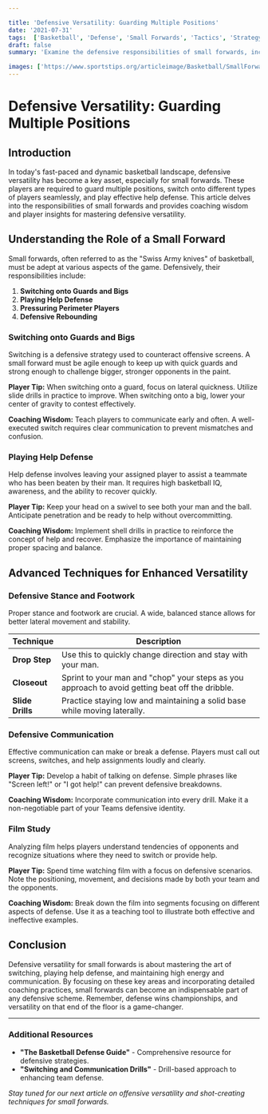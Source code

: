 ```yaml
---

title: 'Defensive Versatility: Guarding Multiple Positions'
date: '2021-07-31'
tags:  ['Basketball', 'Defense', 'Small Forwards', 'Tactics', 'Strategy', 'Player Development', 'Coaching', 'Versatility', 'Help Defense']
draft: false
summary: 'Examine the defensive responsibilities of small forwards, including switching onto guards and bigs, and playing help defense.'

images: ['https://www.sportstips.org/articleimage/Basketball/SmallForward/defensive_versatility_guarding_multiple_positions.webp']
---
```


# Defensive Versatility: Guarding Multiple Positions

## Introduction

In today's fast-paced and dynamic basketball landscape, defensive versatility has become a key asset, especially for small forwards. These players are required to guard multiple positions, switch onto different types of players seamlessly, and play effective help defense. This article delves into the responsibilities of small forwards and provides coaching wisdom and player insights for mastering defensive versatility.

## Understanding the Role of a Small Forward

Small forwards, often referred to as the "Swiss Army knives" of basketball, must be adept at various aspects of the game. Defensively, their responsibilities include:

1. **Switching onto Guards and Bigs**
2. **Playing Help Defense**
3. **Pressuring Perimeter Players**
4. **Defensive Rebounding**

### Switching onto Guards and Bigs

Switching is a defensive strategy used to counteract offensive screens. A small forward must be agile enough to keep up with quick guards and strong enough to challenge bigger, stronger opponents in the paint.

**Player Tip:** When switching onto a guard, focus on lateral quickness. Utilize slide drills in practice to improve. When switching onto a big, lower your center of gravity to contest effectively.

**Coaching Wisdom:** Teach players to communicate early and often. A well-executed switch requires clear communication to prevent mismatches and confusion.

### Playing Help Defense

Help defense involves leaving your assigned player to assist a teammate who has been beaten by their man. It requires high basketball IQ, awareness, and the ability to recover quickly.

**Player Tip:** Keep your head on a swivel to see both your man and the ball. Anticipate penetration and be ready to help without overcommitting.

**Coaching Wisdom:** Implement shell drills in practice to reinforce the concept of help and recover. Emphasize the importance of maintaining proper spacing and balance.

## Advanced Techniques for Enhanced Versatility

### Defensive Stance and Footwork

Proper stance and footwork are crucial. A wide, balanced stance allows for better lateral movement and stability.

| Technique        | Description                                                |
|------------------|------------------------------------------------------------|
| **Drop Step**    | Use this to quickly change direction and stay with your man.|
| **Closeout**     | Sprint to your man and "chop" your steps as you approach to avoid getting beat off the dribble.|
| **Slide Drills** | Practice staying low and maintaining a solid base while moving laterally. |

### Defensive Communication

Effective communication can make or break a defense. Players must call out screens, switches, and help assignments loudly and clearly.

**Player Tip:** Develop a habit of talking on defense. Simple phrases like "Screen left!" or "I got help!" can prevent defensive breakdowns.

**Coaching Wisdom:** Incorporate communication into every drill. Make it a non-negotiable part of your Teams defensive identity.

### Film Study

Analyzing film helps players understand tendencies of opponents and recognize situations where they need to switch or provide help.

**Player Tip:** Spend time watching film with a focus on defensive scenarios. Note the positioning, movement, and decisions made by both your team and the opponents.

**Coaching Wisdom:** Break down the film into segments focusing on different aspects of defense. Use it as a teaching tool to illustrate both effective and ineffective examples.

## Conclusion

Defensive versatility for small forwards is about mastering the art of switching, playing help defense, and maintaining high energy and communication. By focusing on these key areas and incorporating detailed coaching practices, small forwards can become an indispensable part of any defensive scheme. Remember, defense wins championships, and versatility on that end of the floor is a game-changer.

---

### Additional Resources

- **"The Basketball Defense Guide"** - Comprehensive resource for defensive strategies.
- **"Switching and Communication Drills"** - Drill-based approach to enhancing team defense.
  
*Stay tuned for our next article on offensive versatility and shot-creating techniques for small forwards.*